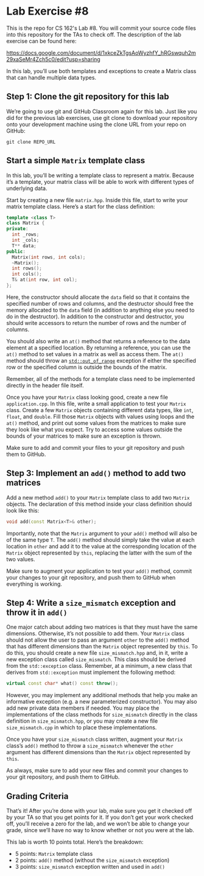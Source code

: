 Lab Exercise #8
===============

This is the repo for CS 162's Lab #8.  You will commit your source code files into this repository for the TAs to check off.  The description of the lab exercise can be found here:

https://docs.google.com/document/d/1xkceZkTgsAoWyzhfY_hRGswquh2m29xaSeMr4Zch5c0/edit?usp=sharing

In this lab, you’ll use both templates and exceptions to create a Matrix class that can handle multiple data types.

## Step 1: Clone the git repository for this lab

We’re going to use git and GitHub Classroom again for this lab.  Just like you did for the previous lab exercises, use git clone to download your repository onto your development machine using the clone URL from your repo on GitHub:
```
git clone REPO_URL
```

## Start a simple `Matrix` template class

In this lab, you’ll be writing a template class to represent a matrix.  Because it’s a template, your matrix class will be able to work with different types of underlying data.

Start by creating a new file `matrix.hpp`.  Inside this file, start to write your matrix template class.  Here’s a start for the class definition:

```c++
template <class T>
class Matrix {
private:
  int _rows;
  int _cols;
  T** data;
public:
  Matrix(int rows, int cols);
  ~Matrix();
  int rows();
  int cols();
  T& at(int row, int col);
};
```

Here, the constructor should allocate the `data` field so that it contains the specified number of rows and columns, and the destructor should free the memory allocated to the `data` field (in addition to anything else you need to do in the destructor).  In addition to the constructor and destructor, you should write accessors to return the number of rows and the number of columns.

You should also write an `at()` method that returns a reference to the data element at a specified location.  By returning a reference, you can use the `at()` method to set values in a matrix as well as access them.  The `at()` method should throw an [`std::out_of_range`](http://www.cplusplus.com/reference/stdexcept/out_of_range/) exception if either the specified row or the specified column is outside the bounds of the matrix.

Remember, all of the methods for a template class need to be implemented directly in the header file itself.

Once you have your `Matrix` class looking good, create a new file `application.cpp`.  In this file, write a small application to test your `Matrix` class.  Create a few `Matrix` objects containing different data types, like `int`, `float`, and `double`.  Fill those `Matrix` objects with values using loops and the `at()` method, and print out some values from the matrices to make sure they look like what you expect.  Try to access some values outside the bounds of your matrices to make sure an exception is thrown.

Make sure to add and commit your files to your git repository and push them to GitHub.

## Step 3: Implement an `add()` method to add two matrices
Add a new method `add()` to your `Matrix` template class to add two `Matrix` objects.  The declaration of this method inside your class definition should look like this:

```c++
void add(const Matrix<T>& other);
```

Importantly, note that the `Matrix` argument to your `add()` method will also be of the same type `T`.  The `add()` method should simply take the value at each location in `other` and add it to the value at the corresponding location of the `Matrix` object represented by `this`, replacing the latter with the sum of the two values.

Make sure to augment your application to test your `add()` method, commit your changes to your git repository, and push them to GitHub when everything is working.

## Step 4: Write a `size_mismatch` exception and throw it in `add()`

One major catch about adding two matrices is that they must have the same dimensions.  Otherwise, it’s not possible to add them.  Your `Matrix` class should not allow the user to pass an argument `other` to the `add()` method that has different dimensions than the `Matrix` object represented by `this`.  To do this, you should create a new file `size_mismatch.hpp` and, in it, write a new exception class called `size_mismatch`.  This class should be derived from the `std::exception` class.  Remember, at a minimum, a new class that derives from `std::exception` must implement the following method:

```c++
virtual const char* what() const throw();
```

However, you may implement any additional methods that help you make an informative exception (e.g. a new parameterized constructor).  You may also add new private data members if needed.  You may place the implementations of the class methods for `size_mismatch` directly in the class definition in `size_mismatch.hpp`, or you may create a new file `size_mismatch.cpp` in which to place these implementations.

Once you have your `size_mismatch` class written, augment your `Matrix` class’s `add()` method to throw a `size_mismatch` whenever the `other` argument has different dimensions than the `Matrix` object represented by `this`.

As always, make sure to add your new files and commit your changes to your git repository, and push them to GitHub.

## Grading Criteria

That’s it!  After you’re done with your lab, make sure you get it checked off by your TA so that you get points for it.  If you don’t get your work checked off, you’ll receive a zero for the lab, and we won’t be able to change your grade, since we’ll have no way to know whether or not you were at the lab.

This lab is worth 10 points total.  Here’s the breakdown:
  * 5 points: `Matrix` template class
  * 2 points: `add()` method (without the `size_mismatch` exception)
  * 3 points: `size_mismatch` exception written and used in `add()`

